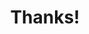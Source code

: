 ---
layout: messagesent
title: Thanks!
permalink: /contact/thanks
message: Your message has been sent! You will get a response via email.
---